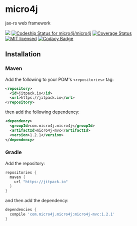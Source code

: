 # micro4j

jax-rs web framework

[![](https://jitpack.io/v/micro4j/micro4j.svg)](https://jitpack.io/#micro4j/micro4j) [ ![Codeship Status for micro4j/micro4j](https://codeship.com/projects/142e4c10-f9df-0133-a3d7-124ad23604b3/status?branch=master)](https://codeship.com/projects/151397) [![Coverage Status](https://coveralls.io/repos/github/micro4j/micro4j/badge.svg?branch=master)](https://coveralls.io/github/micro4j/micro4j?branch=master) [![MIT licensed](https://img.shields.io/badge/license-MIT-blue.svg)](https://github.com/micro4j/micro4j/blob/master/LICENSE.md) [![Codacy Badge](https://api.codacy.com/project/badge/Grade/6ecf755f7f204717aa9f988d20f772da)](https://www.codacy.com/app/admin_20/micro4j?utm_source=github.com&amp;utm_medium=referral&amp;utm_content=micro4j/micro4j&amp;utm_campaign=Badge_Grade)

## Installation

### Maven

Add the following to your POM's `<repositories>` tag:

```xml
<repository>
  <id>jitpack.io</id>
  <url>https://jitpack.io</url>
</repository>
```

then add the following dependency:

```xml
<dependency>
  <groupId>com.micro4j.micro4j</groupId>
  <artifactId>micro4j-mvc</artifactId>
  <version>1.2.1</version>
</dependency>
```

### Gradle

Add the repository:

```groovy
repositories {
  maven {
    url "https://jitpack.io"
  }
}
```

and then add the dependency:

```groovy
dependencies {
  compile 'com.micro4j.micro4j:micro4j-mvc:1.2.1'
}
```

